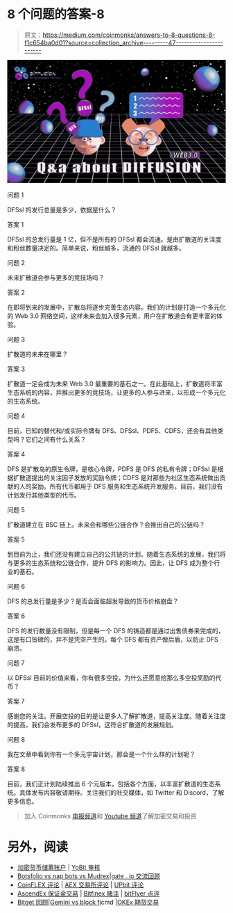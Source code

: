 # 8 个问题的答案-8

> 原文：<https://medium.com/coinmonks/answers-to-8-questions-8-f1c654ba0d01?source=collection_archive---------47----------------------->

![](img/84fdff6dfcc9affc52c57b14cdf98818.png)

问题 1

DFSsl 的发行总量是多少，依据是什么？

答案 1

DFSsl 的总发行量是 1 亿，但不是所有的 DFSsl 都会流通。是由扩散道的关注度和粉丝数量决定的。简单来说，粉丝越多，流通的 DFSsl 就越多。

问题 2

未来扩散道会参与更多的竞技场吗？

答案 2

在即将到来的发展中，扩散岛将逐步完善生态内容。我们的计划是打造一个多元化的 Web 3.0 网络空间，这样未来会加入很多元素，用户在扩散道会有更丰富的体验。

问题 3

扩散道的未来在哪里？

答案 3

扩散道一定会成为未来 Web 3.0 最重要的基石之一。在此基础上，扩散道将丰富生态系统的内容，并推出更多的竞技场，让更多的人参与进来，以形成一个多元化的生态系统。

问题 4

目前，已知的替代和/或实际令牌有 DFS、DFSsl、PDFS、CDFS，还会有其他类型吗？它们之间有什么关系？

答案 4

DFS 是扩散岛的原生令牌，是核心令牌，PDFS 是 DFS 的私有令牌；DFSsl 是根据扩散道提出的关注因子发放的奖励令牌；CDFS 是对那些为社区生态系统做出贡献的人的奖励。所有代币都用于 DFS 服务和生态系统开发服务。目前，我们没有计划发行其他类型的代币。

问题 5

扩散道建立在 BSC 链上。未来会和哪些公链合作？会推出自己的公链吗？

答案 5

到目前为止，我们还没有建立自己的公共链的计划。随着生态系统的发展，我们将与更多的生态系统和公链合作，提升 DFS 的影响力。因此，让 DFS 成为整个行业的基石。

问题 6

DFS 的总发行量是多少？是否会面临超发导致的货币价格崩盘？

答案 6

DFS 的发行数量没有限制，但是每一个 DFS 的铸造都是通过出售债券来完成的，这是有口皆碑的，并不是凭空产生的。每个 DFS 都有资产做后盾，以防止 DFS 崩溃。

问题 7

以 DFSsl 目前的价值来看，你有很多空投，为什么还愿意给那么多空投奖励的代币？

答案 7

感谢您的关注。开展空投的目的是让更多人了解扩散道，提高关注度。随着关注度的提高，我们会发布更多的 DFSsl，这符合扩散道的发展规划。

问题 8

我在文章中看到你有一个多元宇宙计划，那会是一个什么样的计划呢？

答案 8

目前，我们正计划陆续推出 6 个元版本，包括各个方面，以丰富扩散道的生态系统。具体发布内容敬请期待。关注我们的社交媒体，如 Twitter 和 Discord，了解更多信息。

> 加入 Coinmonks [电报频道](https://t.me/coincodecap)和 [Youtube 频道](https://www.youtube.com/c/coinmonks/videos)了解加密交易和投资

# 另外，阅读

*   [加密货币储蓄账户](/coinmonks/cryptocurrency-savings-accounts-be3bc0feffbf) | [YoBit 审核](/coinmonks/yobit-review-175464162c62)
*   [Botsfolio vs nap bots vs Mudrex](/coinmonks/botsfolio-vs-napbots-vs-mudrex-c81344970c02)|[gate . io 交流回顾](/coinmonks/gate-io-exchange-review-61bf87b7078f)
*   [CoinFLEX 评论](https://coincodecap.com/coinflex-review) | [AEX 交易所评论](https://coincodecap.com/aex-exchange-review) | [UPbit 评论](https://coincodecap.com/upbit-review)
*   [AscendEx 保证金交易](https://coincodecap.com/ascendex-margin-trading) | [Bitfinex 赌注](https://coincodecap.com/bitfinex-staking) | [bitFlyer 点评](https://coincodecap.com/bitflyer-review)
*   [Bitget 回顾](https://coincodecap.com/bitget-review)|[Gemini vs block fi](https://coincodecap.com/gemini-vs-blockfi)cmd |[OKEx 期货交易](https://coincodecap.com/okex-futures-trading)